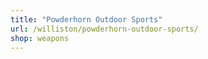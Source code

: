 ```yaml
---
title: "Powderhorn Outdoor Sports"
url: /williston/powderhorn-outdoor-sports/
shop: weapons
---
```


